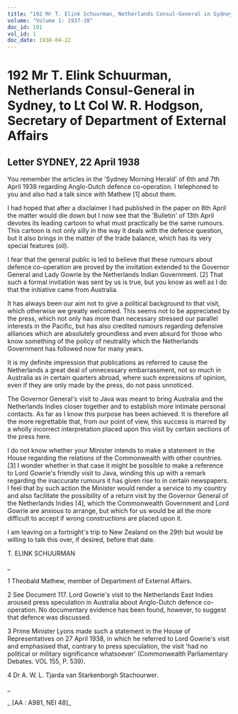 ```yaml
---
title: "192 Mr T. Elink Schuurman, Netherlands Consul-General in Sydney, to Lt Col W. R. Hodgson, Secretary of Department of External Affairs"
volume: "Volume 1: 1937-38"
doc_id: 191
vol_id: 1
doc_date: 1938-04-22
---
```


# 192 Mr T. Elink Schuurman, Netherlands Consul-General in Sydney, to Lt Col W. R. Hodgson, Secretary of Department of External Affairs

## Letter SYDNEY, 22 April 1938

You remember the articles in the 'Sydney Morning Herald' of 6th and 7th April 1938 regarding Anglo-Dutch defence co-operation. I telephoned to you and also had a talk since with Mathew [1] about them.

I had hoped that after a disclaimer I had published in the paper on 8th April the matter would die down but I now see that the 'Bulletin' of 13th April devotes its leading cartoon to what must practically be the same rumours. This cartoon is not only silly in the way it deals with the defence question, but it also brings in the matter of the trade balance, which has its very special features (oil).

I fear that the general public is led to believe that these rumours about defence co-operation are proved by the invitation extended to the Governor General and Lady Gowrie by the Netherlands Indian Government. [2] That such a formal invitation was sent by us is true, but you know as well as I do that the initiative came from Australia.

It has always been our aim not to give a political background to that visit, which otherwise we greatly welcomed. This seems not to be appreciated by the press, which not only has more than necessary stressed our parallel interests in the Pacific, but has also credited rumours regarding defensive alliances which are absolutely groundless and even absurd for those who know something of the policy of neutrality which the Netherlands Government has followed now for many years.

It is my definite impression that publications as referred to cause the Netherlands a great deal of unnecessary embarrassment, not so much in Australia as in certain quarters abroad, where such expressions of opinion, even if they are only made by the press, do not pass unnoticed.

The Governor General's visit to Java was meant to bring Australia and the Netherlands Indies closer together and to establish more intimate personal contacts. As far as I know this purpose has been achieved. It is therefore all the more regrettable that, from our point of view, this success is marred by a wholly incorrect interpretation placed upon this visit by certain sections of the press here.

I do not know whether your Minister intends to make a statement in the House regarding the relations of the Commonwealth with other countries. [3] I wonder whether in that case it might be possible to make a reference to Lord Gowrie's friendly visit to Java, winding this up with a remark regarding the inaccurate rumours it has given rise to in certain newspapers. I feel that by such action the Minister would render a service to my country and also facilitate the possibility of a return visit by the Governor General of the Netherlands Indies [4], which the Commonwealth Government and Lord Gowrie are anxious to arrange, but which for us would be all the more difficult to accept if wrong constructions are placed upon it.

I am leaving on a fortnight's trip to New Zealand on the 29th but would be willing to talk this over, if desired, before that date.

T. ELINK SCHUURMAN

_

1 Theobald Mathew, member of Department of External Affairs.

2 See Document 117. Lord Gowrie's visit to the Netherlands East Indies aroused press speculation in Australia about Anglo-Dutch defence co-operation. No documentary evidence has been found, however, to suggest that defence was discussed.

3 Prime Minister Lyons made such a statement in the House of Representatives on 27 April 1938, in which he referred to Lord Gowrie's visit and emphasised that, contrary to press speculation, the visit 'had no political or military significance whatsoever' (Commonwealth Parliamentary Debates. VOL 155, P. 539).

4 Dr A. W. L. Tjarda van Starkenborgh Stachourwer.

_

_ [AA : A981, NEI 48]_

